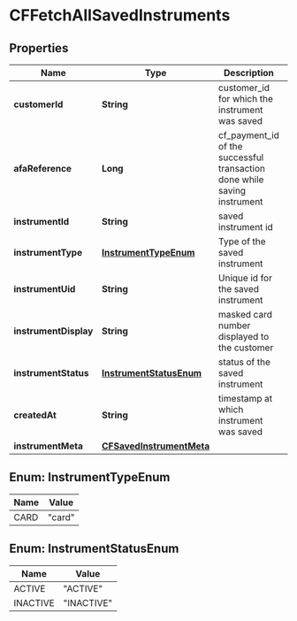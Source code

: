 

# CFFetchAllSavedInstruments


## Properties

| Name | Type                                                  | Description | Notes |
|------------ |-------------------------------------------------------| ------------- | -------------|
|**customerId** | **String**                                            | customer_id for which the instrument was saved |  [optional] |
|**afaReference** | **Long**                                              | cf_payment_id of the successful transaction done while saving instrument |  [optional] |
|**instrumentId** | **String**                                            | saved instrument id |  [optional] |
|**instrumentType** | [**InstrumentTypeEnum**](#InstrumentTypeEnum)         | Type of the saved instrument |  [optional] |
|**instrumentUid** | **String**                                            | Unique id for the saved instrument |  [optional] |
|**instrumentDisplay** | **String**                                            | masked card number displayed to the customer |  [optional] |
|**instrumentStatus** | [**InstrumentStatusEnum**](#InstrumentStatusEnum)     | status of the saved instrument |  [optional] |
|**createdAt** | **String**                                            | timestamp at which instrument was saved |  [optional] |
|**instrumentMeta** | [**CFSavedInstrumentMeta**](CFSavedInstrumentMeta.md) |  |  [optional] |



## Enum: InstrumentTypeEnum

| Name | Value |
|---- | -----|
| CARD | &quot;card&quot; |



## Enum: InstrumentStatusEnum

| Name | Value |
|---- | -----|
| ACTIVE | &quot;ACTIVE&quot; |
| INACTIVE | &quot;INACTIVE&quot; |



